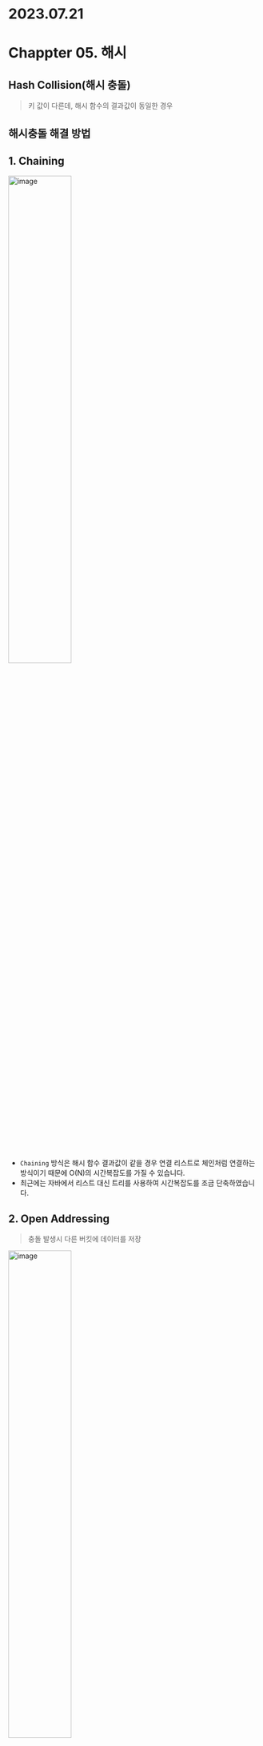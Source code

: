 # 2023.07.21
# Chappter 05. 해시
## Hash Collision(해시 충돌)
> 키 값이 다른데, 해시 함수의 결과값이 동일한 경우

## 해시충돌 해결 방법
## **1. Chaining**

<img width="50%" alt="image" src="https://github.com/f-lab-edu/hotel-java/assets/68748397/9c3dc7f3-ae1f-4c0f-8a75-b2186b45535e">   

- `Chaining` 방식은 해시 함수 결과값이 같을 경우 연결 리스트로 체인처럼 연결하는 방식이기 때문에 O(N)의 시간복잡도를 가질 수 있습니다.
- 최근에는 자바에서 리스트 대신 트리를 사용하여 시간복잡도를 조금 단축하였습니다.

## **2. Open Addressing**
> 충돌 발생시 다른 버킷에 데이터를 저장

<img width="50%" alt="image" src="https://github.com/f-lab-edu/hotel-java/assets/68748397/145edd8d-54e6-4a6c-b61d-ac40540d00af">

- 해시 충돌 시 n칸만 건너뛴 버킷에 저장하면되기때문에 계산은 단순하나 검색 시 10번 인덱스의 값이 있기 때문에 11번으로 인덱스로 건너뛰고 11번에 넣으려했으나 또 11번 버킷에 데이터가 있는 상황이면 또 이동해야해서 이런식으로 검색하다보면 시간복잡도가 O(N)이 될 수 있습니다.
- 더 큰 문제는 데이터들이 특정 위치에만 밀집(clustering) 되는것 입니다. 좋은 해시펑션은 키를 고르게 분포 시키는 것 입니다. 밀집 될 수록 충돌로 데이터의 위치를 재탐색하면 곧 성능의 저하를 가져오기 때문입니다.

---

<img width="50%" alt="image" src="https://github.com/f-lab-edu/hotel-java/assets/68748397/acd0f3d2-9f7f-4622-8ec9-4bbd95fa10f4">

- 선형 탐색의 밀집하는 문제를 해결하기 위해 나왔으나 처음 해시 값 충돌이 일어난다면 결국 같은 위치에 밀집되는 문제가 발생

---

<img width="50%" alt="image" src="https://github.com/f-lab-edu/hotel-java/assets/68748397/cdc62138-0111-40e0-b84f-72f7dce51f77">

- 충돌 발생시 이동 폭을 구하는 해시펑션을 사용
- 클러스터링 문제 해결

---
## HashSet
- 중복된 데이터 저장 X
- 해시맵처럼 키밸류는 아니지만 마찬가지로 key를 저장한다. 
- 해시펑션을 통해서 인덱스의 위치를 찾아서 저장한다.

---

# 2023.07.23
# Chappter 07. 트리
## 트리
- 한 노드가 여러 노드를 가르킬 수 있음
- 비선형적 자료구조
- 그래프
- 데이터 구조의 계층적인 속성을 표현

## 이진 트리
- 각 노드가 최대 2개(0-2)의 자식 노드를 가지는 트리

## 완전 이진 트리
<div style="display: flex;">
    <img width="33%" alt="image" src="https://github.com/f-lab-edu/hotel-java/assets/68748397/b0ddc946-e757-40e3-aeaf-6e5e8aa34b39">
    <img width="33%" alt="image" src="https://github.com/f-lab-edu/hotel-java/assets/68748397/856cdc0c-fbc5-4178-91f5-ffab60b361ab">
    <img width="33%" alt="image" src="https://github.com/f-lab-edu/hotel-java/assets/68748397/a225972f-b1c7-4ebd-8211-038c135afb0b">
</div>

## 이진 탐색 트리(BST)
- 시간복잡도: O(logN), 이진 탐색과 같습니다.
- `기본적인 이진 트리와의 차이는 데이터 값에 제약`이 생깁니다.
  - **노드의 왼쪽 서브트리에는 루트 노드보다 작은 값**
  - **노드의 오른쪽 서브 트리에는 루트 노드보다 큰 값**
  - 서브 트리는 다시 이진 탐색 트리
  - 중복된 값은 없습니다.   

<br>

**특징: 이진 탐색 트리의 레벨과 관계없이 가장 왼쪽, 오른쪽이 최솟값, 최댓값입니다.**
<div style="display: flex;">
    <img width="50%" alt="image" src="https://github.com/f-lab-edu/hotel-java/assets/68748397/4bf12f08-422b-435f-9e92-ab419fc389ee">
    <img width="50%" alt="image" src="https://github.com/f-lab-edu/hotel-java/assets/68748397/0e86a7f6-54d8-4301-a298-6d81083dec79">
</div>

